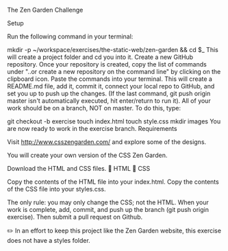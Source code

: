 The Zen Garden Challenge

Setup

Run the following command in your terminal:

mkdir -p ~/workspace/exercises/the-static-web/zen-garden && cd $_
This will create a project folder and cd you into it.
Create a new GitHub repository.
Once your repository is created, copy the list of commands under "..or create a new repository on the command line" by clicking on the clipboard icon.
Paste the commands into your terminal. This will create a README.md file, add it, commit it, connect your local repo to GitHub, and set you up to push up the changes. (If the last command, git push origin master isn't automatically executed, hit enter/return to run it).
All of your work should be on a branch, NOT on master. To do this, type:

git checkout -b exercise
touch index.html
touch style.css
mkdir images
You are now ready to work in the exercise branch.
Requirements

Visit http://www.csszengarden.com/ and explore some of the designs.

You will create your own version of the CSS Zen Garden.

Download the HTML and CSS files.
📎 HTML
📎 CSS

Copy the contents of the HTML file into your index.html.
Copy the contents of the CSS file into your styles.css.

The only rule: you may only change the CSS; not the HTML.
When your work is complete, add, commit, and push up the branch (git push origin exercise). Then submit a pull request on Github.

✏️ In an effort to keep this project like the Zen Garden website, this exercise does not have a styles folder.